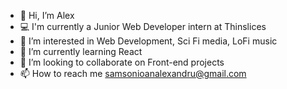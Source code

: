 - 👋 Hi, I’m Alex
- 💻 I'm currently a Junior Web Developer intern at Thinslices
- 👀 I’m interested in Web Development, Sci Fi media, LoFi music
- 🌱 I’m currently learning React
- 💞️ I’m looking to collaborate on Front-end projects
- 📫 How to reach me samsonioanalexandru@gmail.com

<!---
ozusteapot/ozusteapot is a ✨ special ✨ repository because its `README.md` (this file) appears on your GitHub profile.
You can click the Preview link to take a look at your changes.
--->
